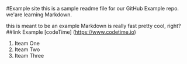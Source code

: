 #Example site
this is a sample readme file for our GitHub Example repo. we'are learning Markdown.

this is meant to be an example
Markdown is really fast
pretty cool, right?
##link Example
[codeTime] (https://www.codetime.io)

1. Iteam One
2. Iteam Two
3. Iteam Three

